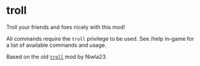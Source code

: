 # troll
Troll your friends and foes nicely with this mod!

All commands require the `troll` privilege to be used. See /help in-game for a list of available commands and usage.

Based on the old [`troll`](https://github.com/Niwla23/troll) mod by Niwla23.
